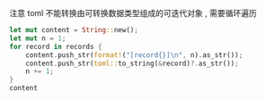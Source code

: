 注意 toml 不能转换由可转换数据类型组成的可迭代对象 , 需要循环遍历

```rust
let mut content = String::new();
let mut n = 1;
for record in records {
    content.push_str(format!("[record{}]\n", n).as_str());
    content.push_str(toml::to_string(&record)?.as_str());
    n += 1;
}
content
```